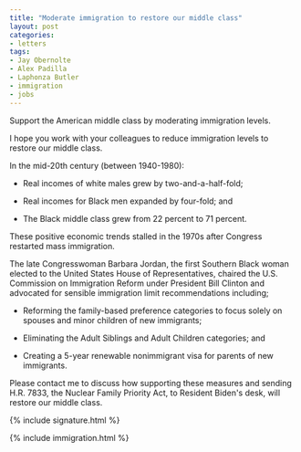 ```yaml
---
title: "Moderate immigration to restore our middle class"
layout: post
categories:
- letters
tags:
- Jay Obernolte
- Alex Padilla
- Laphonza Butler
- immigration
- jobs
---
```


Support the American middle class by moderating immigration levels.

I hope you work with your colleagues to reduce immigration levels to restore our middle class.

In the mid-20th century (between 1940-1980):

- Real incomes of white males grew by two-and-a-half-fold;

- Real incomes for Black men expanded by four-fold; and

- The Black middle class grew from 22 percent to 71 percent.

These positive economic trends stalled in the 1970s after Congress restarted mass immigration.

The late Congresswoman Barbara Jordan, the first Southern Black woman elected to the United States House of Representatives, chaired the U.S. Commission on Immigration Reform under President Bill Clinton and advocated for sensible immigration limit recommendations including;

- Reforming the family-based preference categories to focus solely on spouses and minor children of new immigrants;

- Eliminating the Adult Siblings and Adult Children categories; and

- Creating a 5-year renewable nonimmigrant visa for parents of new immigrants.

Please contact me to discuss how supporting these measures and sending H.R. 7833, the Nuclear Family Priority Act, to Resident Biden's desk, will restore our middle class.

{% include signature.html %}

{% include immigration.html %}
